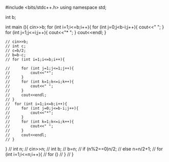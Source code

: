 #include <bits/stdc++.h>
using namespace std;

int b;

   int main (){
    cin>>b;
    for (int i=1;i<=b;i++){
        for (int j=0;j<b-i;j++){
            cout<<" ";
        }
        for (int j=1;j<=i;j++){
            cout<<"* ";
        }
        cout<<endl;
    }  

    
    // cin>>b;
    // int c;
    // c=b/2;
    // b=b-c;
    // for (int i=1;i<=b;i++){

    //     for (int j=1;j<=1;j++){
    //         cout<<"*";
    //     }
    //     for (int k=1;k<=i;k++){
    //         cout<<" ";
    //     }
    //     cout<<endl;
    // }  
    //  for (int i=1;i<=b;i++){
    //     for (int j=0;j<=b-i;j++){
    //         cout<<"*";
    //     }
    //     for (int k=1;k<=i;k++){
    //         cout<<" ";
    //     }
    //     cout<<endl;
    // }  
   }
//     int n;
//     cin>>n;
//     int b;
//     b=n;
//     if (n%2==0)n/2;
//     else n=n/2+1;
//     for (int i=1;i<=n;i++){
//         for ()
//     }
// }
